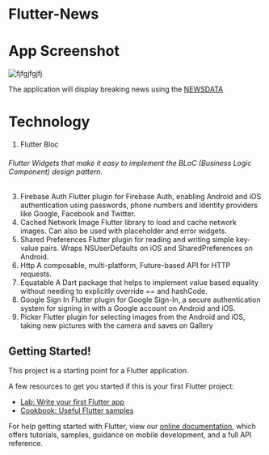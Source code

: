 # Flutter-News
# App Screenshot
![fjfgjfgjfj](https://user-images.githubusercontent.com/67923348/172371173-7883bad4-3bd6-4c75-9ee8-6c936a512dc9.jpg)

The application will display breaking news using the [NEWSDATA](https://newsdata.io/)

# Technology
1. Flutter Bloc 
###### Flutter Widgets that make it easy to implement the BLoC (Business Logic Component) design pattern.
3. Firebase Auth 
  Flutter plugin for Firebase Auth, enabling Android and iOS authentication using passwords, phone numbers and identity providers like Google, Facebook and Twitter.
3. Cached Network Image
  Flutter library to load and cache network images. Can also be used with placeholder and error widgets.
4. Shared Preferences
  Flutter plugin for reading and writing simple key-value pairs. Wraps NSUserDefaults on iOS and SharedPreferences on Android.
5. Http
  A composable, multi-platform, Future-based API for HTTP requests.
6. Equatable
  A Dart package that helps to implement value based equality without needing to explicitly override == and hashCode.
7. Google Sign In
  Flutter plugin for Google Sign-In, a secure authentication system for signing in with a Google account on Android and iOS.
8. Picker 
  Flutter plugin for selecting images from the Android and iOS, taking new pictures with the camera and saves on Gallery

## Getting Started!

This project is a starting point for a Flutter application.

A few resources to get you started if this is your first Flutter project:

- [Lab: Write your first Flutter app](https://flutter.dev/docs/get-started/codelab)
- [Cookbook: Useful Flutter samples](https://flutter.dev/docs/cookbook)

For help getting started with Flutter, view our
[online documentation](https://flutter.dev/docs), which offers tutorials,
samples, guidance on mobile development, and a full API reference.
